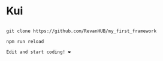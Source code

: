 ﻿# Kui
## 
``` git clone https://github.com/RevanHUB/my_first_framework ```

``` npm run reload ```

``` Edit and start coding! ❤️ ```


